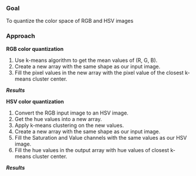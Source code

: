 ### Goal
To quantize the color space of RGB and HSV images

### Approach 
**RGB color quantization**
1. Use k-means algorithm to get the mean values of (R, G, B).
2. Create a new array with the same shape as our input image.
3. Fill the pixel values in the new array with the pixel value of the closest k-means cluster center.

_**Results**_

**HSV color quantization**
1. Convert the RGB input image to an HSV image.
2. Get the hue values into a new array.
3. Apply k-means clustering on the new values.
4. Create a new array with the same shape as our input image. 
5. Fill the Saturation and Value channels with the same values as our HSV image.
6. Fill the hue values in the output array with hue values of closest k-means cluster center.

_**Results**_

